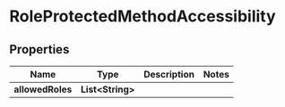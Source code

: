 

# RoleProtectedMethodAccessibility


## Properties

| Name | Type | Description | Notes |
|------------ | ------------- | ------------- | -------------|
|**allowedRoles** | **List&lt;String&gt;** |  |  |



